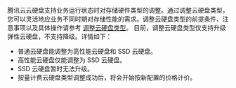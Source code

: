 腾讯云云硬盘支持业务运行状态时对存储硬件类型的调整。通过调整云硬盘类型，您可以灵活地应业务不同时期对存储性能的需求。调整云硬盘类型的前提条件、注意事项以及具体操作请参考 [调整云硬盘类型](https://cloud.tencent.com/document/product/362/32540)。
目前，调整云硬盘类型仅支持升级弹性云硬盘，不支持降级。详情如下：
- 普通云硬盘能调整为高性能云硬盘和 SSD 云硬盘。
- 高性能云硬盘仅能调整为 SSD 云硬盘。
- SSD 云硬盘暂时无法升级。
- 按量计费云硬盘类型调整成功后，将会开始按新配置的价格计价。
